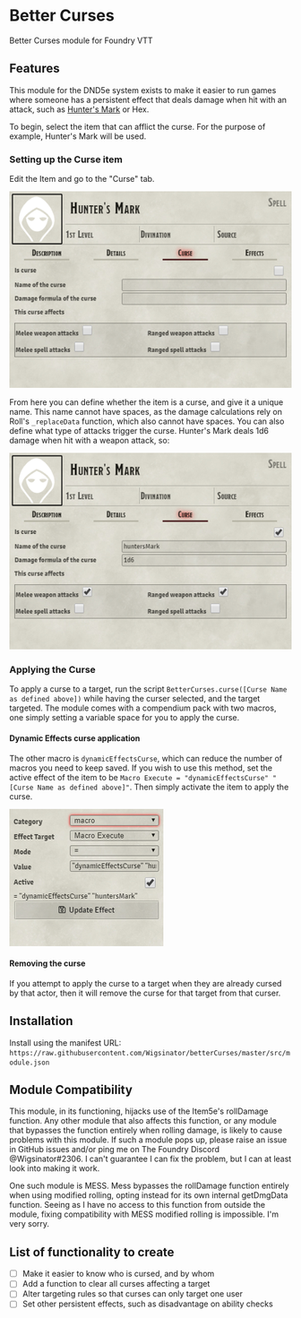 # Better Curses
Better Curses module for Foundry VTT

## Features

This module for the DND5e system exists to make it easier to run games where someone has a persistent effect that deals damage when hit with an attack, such as [Hunter's Mark](https://www.dndbeyond.com/spells/hunters-mark) or Hex.

To begin, select the item that can afflict the curse. For the purpose of example, Hunter's Mark will be used.

### Setting up the Curse item

Edit the Item and go to the "Curse" tab.

![Blank Curse tab on Hunter's Mark item](./img/blankCurseTab.png)

From here you can define whether the item is a curse, and give it a unique name. This name cannot have spaces, as the damage calculations rely on Roll's `_replaceData` function, which also cannot have spaces. You can also define what type of attacks trigger the curse.
Hunter's Mark deals 1d6 damage when hit with a weapon attack, so:

![Filled Curse tab on Hunter's Mark item](./img/filledCurseTab.png)

### Applying the Curse

To apply a curse to a target, run the script `BetterCurses.curse([Curse Name as defined above])` while having the curser selected, and the target targeted.
The module comes with a compendium pack with two macros, one simply setting a variable space for you to apply the curse.

#### Dynamic Effects curse application

The other macro is `dynamicEffectsCurse`, which can reduce the number of macros you need to keep saved. If you wish to use this method, set the active effect of the item to be `Macro Execute = "dynamicEffectsCurse" "[Curse Name as defined above]"`. Then simply activate the item to apply the curse.

![Dynamic Effects setup](./img/dynamiceffectsMacroSetup.png)

#### Removing the curse

If you attempt to apply the curse to a target when they are already cursed by that actor, then it will remove the curse for that target from that curser.

## Installation

Install using the manifest URL: `https://raw.githubusercontent.com/Wigsinator/betterCurses/master/src/module.json`

## Module Compatibility

This module, in its functioning, hijacks use of the Item5e's rollDamage function. Any other module that also affects this function, or any module that bypasses the function entirely when rolling damage, is likely to cause problems with this module. If such a module pops up, please raise an issue in GitHub issues and/or ping me on The Foundry Discord @Wigsinator#2306. I can't guarantee I can fix the problem, but I can at least look into making it work.

One such module is MESS. Mess bypasses the rollDamage function entirely when using modified rolling, opting instead for its own internal getDmgData function. Seeing as I have no access to this function from outside the module, fixing compatibility with MESS modified rolling is impossible. I'm very sorry.

## List of functionality to create

- [ ] Make it easier to know who is cursed, and by whom
- [ ] Add a function to clear all curses affecting a target
- [ ] Alter targeting rules so that curses can only target one user
- [ ] Set other persistent effects, such as disadvantage on ability checks
